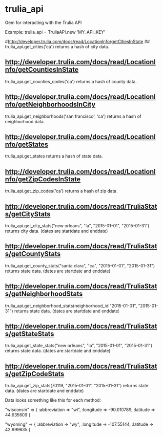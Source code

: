 # trulia_api
Gem for interacting with the Trulia API

Example:
trulia_api = TruliaAPI.new 'MY_API_KEY'

#http://developer.trulia.com/docs/read/LocationInfo/getCitiesInState ##
trulia_api.get_cities('ca') returns a hash of city data.

## http://developer.trulia.com/docs/read/LocationInfo/getCountiesInState ##
trulia_api.get_counties_codes('ca') returns a hash of county data.

## http://developer.trulia.com/docs/read/LocationInfo/getNeighborhoodsInCity ##
trulia_api.get_neighborhoods('san francisco', 'ca') returns a hash of neighborhood data.

## http://developer.trulia.com/docs/read/LocationInfo/getStates ##
trulia_api.get_states returns a hash of state data.

## http://developer.trulia.com/docs/read/LocationInfo/getZipCodesInState ##
trulia_api.get_zip_codes('ca') returns a hash of zip data.

## http://developer.trulia.com/docs/read/TruliaStats/getCityStats ##
trulia_api.get_city_stats("new orleans", "la", "2015-01-01", "2015-01-31") returns city data. (dates are startdate and enddate)

## http://developer.trulia.com/docs/read/TruliaStats/getCountyStats ##
trulia_api.get_county_stats("santa clara", "ca", "2015-01-01", "2015-01-31") returns state data. (dates are startdate and enddate)

## http://developer.trulia.com/docs/read/TruliaStats/getNeighborhoodStats ##
trulia_api.get_neighborhood_stats(neighborhood_id "2015-01-01", "2015-01-31") returns state data. (dates are startdate and enddate)

## http://developer.trulia.com/docs/read/TruliaStats/getStateStats ##
trulia_api.get_state_stats("new orleans", "la", "2015-01-01", "2015-01-31") returns state data. (dates are startdate and enddate)

## http://developer.trulia.com/docs/read/TruliaStats/getZipCodeStats ##
trulia_api.get_zip_stats(70119, "2015-01-01", "2015-01-31") returns state data. (dates are startdate and enddate)

Data looks something like this for each method:

"wisconsin" => {
  :abbreviation => "wi",
  :longitude => -90.010789,
  :latitude => 44.635609
}

"wyoming" => {
  :abbreviation => "wy",
  :longitude => -107.55144,
  :latitude => 42.999635
}

